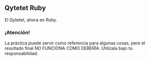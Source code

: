## Qytetet Ruby

El Qytetet, ahora en Ruby.

### ¡Atención!

La práctica puede servir como referencia para algunas cosas, pero el resultado final NO FUNCIONA COMO DEBERÍA. Utilízala bajo tu responsabilidad.
